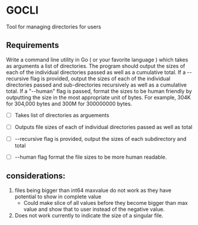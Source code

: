 # GOCLI
Tool for managing directories for users

## Requirements

Write a command line utility in Go ( or your favorite language ) which takes as arguments a list of directories. The program should output the sizes of each of the individual directories passed as well as a cumulative total. If a --recursive flag is provided, output the sizes of each of the individual directories passed and sub-directories recursively as well as a cumulative total. If a "--human" flag is passed, format the sizes to be human friendly by outputting the size in the most appropriate unit of bytes. For example, 304K for 304,000 bytes and 300M for 300000000 bytes.

- [ ] Takes list of directories as arguements
- [ ] Outputs file sizes of each of individual directories passed as well as total
- [ ] --recursive flag is provided, output the sizes of each subdirectory and total
- [ ] --human flag format the file sizes to be more human readable.


## considerations:

1. files being bigger than int64 maxvalue do not work as they have potential to show in complete value
    - Could make slice of all values before they become bigger than max value and show that to user instead of the negative value.
2. Does not work currently to indicate the size of a singular file.
